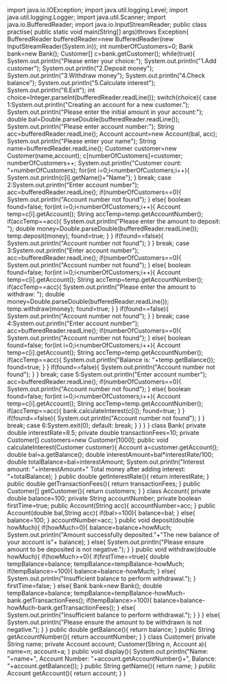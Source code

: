 
import java.io.IOException;
import java.util.logging.Level;
import java.util.logging.Logger;
import java.util.Scanner;
import java.io.BufferedReader;
import java.io.InputStreamReader;
public class practise{
public static void main(String[] args)throws Exception{
BufferedReader bufferedReader=new BufferedReader(new
InputStreamReader(System.in));
int numberOfCustomers=0;
Bank bank=new Bank();
Customer[] c=bank.getCustomer();
while(true){
System.out.println("Please enter your choice:");
System.out.println("1.Add customer");
System.out.println("2.Deposit money");
System.out.println("3.Withdraw money");
System.out.println("4.Check balance");
System.out.println("5.Calculate interest");
System.out.println("6.Exit");
int choice=Integer.parseInt(bufferedReader.readLine());
switch(choice){
case 1:System.out.println("Creating an account for a new customer.");
System.out.println("Please enter the initial amount in your
account:");
double bal=Double.parseDouble(bufferedReader.readLine());
System.out.println("Please enter account number:");
String acc=bufferedReader.readLine();
Account account=new Account(bal, acc);
System.out.println("Please enter your name");
String name=bufferedReader.readLine();
Customer customer=new Customer(name,account);
c[numberOfCustomers]=customer;
numberOfCustomers++;
System.out.println("Customer count: "+numberOfCustomers);
for(int i=0;i<numberOfCustomers;i++){
System.out.println(c[i].getName()+"Name");
}
break;
case 2:System.out.println("Enter account number");
acc=bufferedReader.readLine();
if(numberOfCustomers==0){
System.out.println("Account number not found");
}
else{
boolean found=false;
for(int i=0;i<numberOfCustomers;i++){
Account temp=c[i].getAccount();
String accTemp=temp.getAccountNumber();
if(accTemp==acc){
System.out.println("Please enter the amount to deposit: ");
double
money=Double.parseDouble(bufferedReader.readLine());
temp.deposit(money);
found=true;
}
}
if(found==false){
System.out.println("Account number not found");
}
}
break;
case 3:System.out.println("Enter account number");
acc=bufferedReader.readLine();
if(numberOfCustomers==0){
System.out.println("Account number not found");
}
else{
boolean found=false;
for(int i=0;i<numberOfCustomers;i++){
Account temp=c[i].getAccount();
String accTemp=temp.getAccountNumber();
if(accTemp==acc){
System.out.println("Please enter the amount to withdraw: ");
double
money=Double.parseDouble(bufferedReader.readLine());
temp.withdraw(money);
found=true;
}
}
if(found==false){
System.out.println("Account number not found");
}
}
break;
case 4:System.out.println("Enter account number");
acc=bufferedReader.readLine();
if(numberOfCustomers==0){
System.out.println("Account number not found");
}
else{
boolean found=false;
for(int i=0;i<numberOfCustomers;i++){
Account temp=c[i].getAccount();
String accTemp=temp.getAccountNumber();
if(accTemp==acc){
System.out.println("Balance is: "+temp.getBalance());
found=true;
}
}
if(found==false){
System.out.println("Account number not found");
}
}
break;
case 5:System.out.println("Enter account number");
acc=bufferedReader.readLine();
if(numberOfCustomers==0){
System.out.println("Account number not found");
}
else{
boolean found=false;
for(int i=0;i<numberOfCustomers;i++){
Account temp=c[i].getAccount();
String accTemp=temp.getAccountNumber();
if(accTemp==acc){
bank.calculateInterest(c[i]);
found=true;
}
}
if(found==false){
System.out.println("Account number not found");
}
}
break;
case 6:System.exit(0);
default: break;
}
}
}
}
class Bank{
private double interestRate=8.5;
private double transactionFees=10;
private Customer[] customers=new Customer[1000];
public void calculateInterest(Customer customer){
Account a=customer.getAccount();
double bal=a.getBalance();
double interestAmount=bal*interestRate/100;
double totalBalance=bal=interestAmount;
System.out.println("Interest amount: "+interestAmount+" Total money after
adding interest: "+totalBalance);
}
public double getInterestRate(){
return interestRate;
}
public double getTransactionFees(){
return transactionFees;
}
public Customer[] getCustomer(){
return customers;
}
}
class Account{
private double balance=100;
private String accountNumber;
private boolean firstTime=true;
public Account(String acc){
accountNumber=acc;
}
public Account(double bal,String acc){
if(bal>=100){
balance=bal;
}
else{
balance=100;
}
accountNumber=acc;
}
public void deposit(double howMuch){
if(howMuch>0){
balance=balance+howMuch;
System.out.println("Amount successfully deposited."+"The new balance of
your account is"+ balance);
}
else{
System.out.println("Please ensure amount to be deposited is not
negative.");
}
}
public void withdraw(double howMuch){
if(howMuch>=0){
if(firstTime==true){
double tempBalance=balance;
tempBalance=tempBalance-howMuch;
if(tempBalance>=100){
balance=balance-howMuch;
}
else{
System.out.println("Insufficient balance to perform withdrawal.");
}
firstTime=false;
}
else{
Bank bank=new Bank();
double tempBalance=balance;
tempBalance=tempBalance-howMuch-bank.getTransactionFees();
if(tempBalance>=100){
balance=balance-howMuch-bank.getTransactionFees();
}
else{
System.out.println("Insufficient balance to perform withdrawal.");
}
}
}
else{
System.out.println("Please ensure the amount to be withdrawn is not
negative.");
}
}
public double getBalance(){
return balance;
}
public String getAccountNumber(){
return accountNumber;
}
}
class Customer{
private String name;
private Account account;
Customer(String n, Account a){
name=n;
account=a;
}
public void display(){
System.out.println("Name: "+name+", Account Number:
"+account.getAccountNumber()+", Balance: "+account.getBalance());
}
public String getName(){
return name;
}
public Account getAccount(){
return account;
}
}

